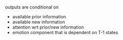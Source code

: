 outputs are conditional on 
- available prior information
- available new information
- attention wrt prior/new information
- emotion component that is dependent on T-1 states